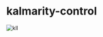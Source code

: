 # kalmarity-control


![kll](https://user-images.githubusercontent.com/38455533/235846280-1033f3be-670c-441e-b240-13829db5fd52.png)
